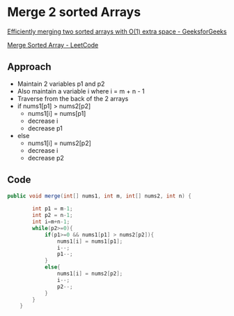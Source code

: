 # Merge 2 sorted Arrays

[Efficiently merging two sorted arrays with O(1) extra space - GeeksforGeeks](https://www.geeksforgeeks.org/efficiently-merging-two-sorted-arrays-with-o1-extra-space/)

[Merge Sorted Array - LeetCode](https://leetcode.com/problems/merge-sorted-array/)

## Approach

- Maintain 2 variables p1 and p2
- Also maintain a variable i where i = m + n - 1
- Traverse from the back of the 2 arrays
- if nums1[p1] > nums2[p2]
    - nums1[i] = nums[p1]
    - decrease i
    - decrease p1
- else
    - nums1[i] =  nums2[p2]
    - decrease i
    - decrease p2

## Code

```java
public void merge(int[] nums1, int m, int[] nums2, int n) {
         
        int p1 = m-1;
        int p2 = n-1;
        int i=m+n-1;
        while(p2>=0){
            if(p1>=0 && nums1[p1] > nums2[p2]){
                nums1[i] = nums1[p1];
                i--;
                p1--;
            }
            else{
                nums1[i] = nums2[p2];
                i--;
                p2--;
            }
        }
    }
```